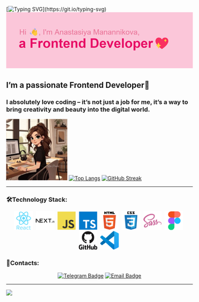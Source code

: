 <!--## Hi there,  I'm Anastasiya! 👋


**nastushka-15/nastushka-15** is a ✨ _special_ ✨ repository because its `README.md` (this file) appears on your GitHub profile.

Here are some ideas to get you started:

- 🔭 I’m currently working on ...
- 🌱 I’m currently learning ...
- 👯 I’m looking to collaborate on ...
- 🤔 I’m looking for help with ...
- 💬 Ask me about ...
- 📫 How to reach me: ...
- 😄 Pronouns: ...
- ⚡ Fun fact: ...
-->
[![Typing SVG](https://readme-typing-svg.herokuapp.com?size=24&width=600&&color=EA7599&lines=Welcome+To+Anastasiya's+Github+Profile..)](https://git.io/typing-svg)
![Coding Girl](header.png)
## I’m a passionate Frontend Developer💖
### I absolutely love coding – it’s not just a job for me, it’s a way to bring creativity and beauty into the digital world. 
[<img src='avatar1.jpg' alt='github' height='165'>](https://github.com/nastushka-15)
[![Top Langs](https://github-readme-stats.vercel.app/api/top-langs/?username=nastushka-15&layout=compact)](https://github.com/nastushka-15/github-readme-stats)
[![GitHub Streak](https://github-readme-streak-stats.herokuapp.com?user=nastushka-15&theme=radical&card_width=400&card_height=164)](https://git.io/streak-stats)
___
 ### :hammer_and_wrench:Technology Stack:
 
 <div align="center">
   <img src="https://github.com/devicons/devicon/blob/master/icons/react/react-original-wordmark.svg" title="react" width=50/>&nbsp
   <img src="https://github.com/devicons/devicon/blob/master/icons/nextjs/nextjs-original-wordmark.svg" title="next.js" width=50/>&nbsp
   <img src="https://github.com/devicons/devicon/blob/master/icons/javascript/javascript-original.svg" title="JavaScript" width=50/>&nbsp
   <img src="https://github.com/devicons/devicon/blob/master/icons/typescript/typescript-plain.svg" title="typescript" width=50/>&nbsp
   <img src="https://github.com/devicons/devicon/blob/master/icons/html5/html5-original-wordmark.svg" title="HTML" width=50/>&nbsp
   <img src="https://github.com/devicons/devicon/blob/master/icons/css3/css3-original-wordmark.svg" title="css3" width=50/>&nbsp
   <img src="https://github.com/devicons/devicon/blob/master/icons/sass/sass-original.svg" title="sass" width=50/>&nbsp
   <img src="https://github.com/devicons/devicon/blob/master/icons/figma/figma-original.svg" title="Figma" width=50/>&nbsp
   <img src="https://github.com/devicons/devicon/blob/master/icons/github/github-original-wordmark.svg" title="github" width=50/>&nbsp
   <img src="https://github.com/devicons/devicon/blob/master/icons/vscode/vscode-original.svg" title="github" width=50/>&nbsp
    </div>
    
### :page_with_curl:Contacts:
  
<div id="badges" align="center">

  [![Telegram Badge](https://img.shields.io/badge/-Telegram-2CA5E0?style=flat&logo=telegram&logoColor=white)](https://t.me/anastasiya_tg_me)
   [![Email Badge](https://img.shields.io/badge/-Email-D14836?style=flat&logo=gmail&logoColor=white)](mailto:nastushka-15@yandex.ru)

 </div>

___
![](https://komarev.com/ghpvc/?username=nastushka-15&color=ff69b4&style=plastic)    
